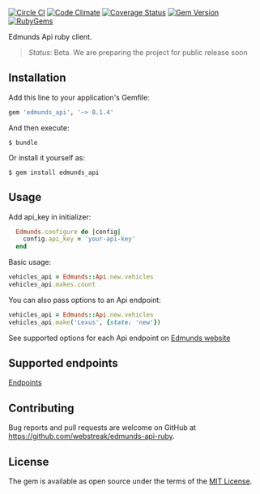 [![Circle CI](https://circleci.com/gh/webstreak/edmunds-api-ruby.svg?style=shield)](https://circleci.com/gh/webstreak/edmunds-api-ruby)
[![Code Climate](https://codeclimate.com/github/webstreak/edmunds-api-ruby/badges/gpa.svg)](https://codeclimate.com/github/webstreak/edmunds-api-ruby)
[![Coverage Status](https://coveralls.io/repos/github/webstreak/edmunds-api-ruby/badge.svg)](https://coveralls.io/github/webstreak/edmunds-api-ruby)
[![Gem Version](https://badge.fury.io/rb/edmunds_api.svg)](https://badge.fury.io/rb/edmunds_api)
[![RubyGems](http://img.shields.io/gem/dt/edmunds_api.svg?style=flat)](http://rubygems.org/gems/edmunds_api)

Edmunds Api ruby client.

> *Status*: Beta. We are preparing the project for public release soon

## Installation

Add this line to your application's Gemfile:

```ruby
gem 'edmunds_api', '~> 0.1.4'
```

And then execute:

    $ bundle

Or install it yourself as:

    $ gem install edmunds_api

## Usage
Add api_key in initializer:

```ruby
  Edmunds.configure do |config|
    config.api_key = 'your-api-key'
  end
```
Basic usage:
```ruby
vehicles_api = Edmunds::Api.new.vehicles
vehicles_api.makes.count
```
You can also pass options to an Api endpoint:
```ruby
vehicles_api = Edmunds::Api.new.vehicles
vehicles_api.make('Lexus', {state: 'new'})
```
See supported options for each Api endpoint on [Edmunds website](http://developer.edmunds.com/api-documentation/overview/)  

## Supported endpoints
[Endpoints](endpoints.md)

## Contributing

Bug reports and pull requests are welcome on GitHub at https://github.com/webstreak/edmunds-api-ruby.


## License

The gem is available as open source under the terms of the [MIT License](http://opensource.org/licenses/MIT).
